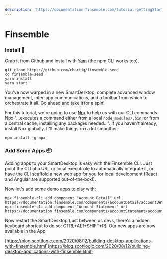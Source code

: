 ```yaml
---
description: 'https://documentation.finsemble.com/tutorial-gettingStarted.html'
---
```


# Finsemble

### Install 📡 <a id="install-&#x1F4E1;"></a>

Grab it from Github and install with [Yarn](https://yarnpkg.com/) \(the npm CLI works too\).

```text
git clone https://github.com/chartiq/finsemble-seed
cd finsemble-seed
yarn install
yarn start
```

You've now warped in a new SmartDesktop, complete advanced window management, inter-app communications, and a toolbar from which to orchestrate it all. Go ahead and take it for a spin!

For this tutorial, we're going to use [Npx](https://www.npmjs.com/package/npx) to help us with our CLI commands. Npx "...executes a command either from a local `node_modules/.bin`, or from a central cache, installing any packages needed...". If you haven't already, install Npx globally. It'll make things run a lot smoother.

`npm install -g npx`

### Add Some Apps 📦 <a id="add-some-apps-&#x1F4E6;"></a>

Adding apps to your SmartDesktop is easy with the Finsemble CLI. Just point the CLI at a URL or local executable to automatically integrate it, or have the CLI scaffold a new web app for you for local development \(React and Angular are supported out-of-the-box!\).

Now let's add some demo apps to play with:

```text
npx finsemble-cli add component "Account Detail" url https://documentation.finsemble.com/components/accountDetail/accountDetail.html
npx finsemble-cli add component "Account Statement" url https://documentation.finsemble.com/components/accountStatement/accountStatement.html
```

Now restart the SmartDesktop \(just between us devs, there's a hidden keyboard shortcut to do so: CTRL+ALT+SHIFT+R\). Our new apps are now available in the App



[https://blog.scottlogic.com/2020/08/12/building-desktop-applications-with-finsemble.html](https://blog.scottlogic.com/2020/08/12/building-desktop-applications-with-finsemble.html)

